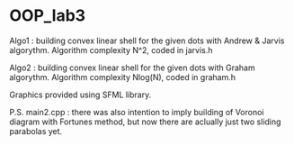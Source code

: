# OOP_lab3
Algo1 : building convex linear shell for the given dots with Andrew & Jarvis algorythm. Algorithm complexity N^2, coded in jarvis.h

Algo2 : building convex linear shell for the given dots with Graham algorythm. Algorithm complexity Nlog(N), coded in graham.h

Graphics provided using SFML library.

P.S.
main2.cpp : there was also intention to imply building of Voronoi diagram with Fortunes method, but now there are aclually just two sliding parabolas yet.
